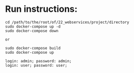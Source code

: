 # Run instructions:

```shell script
cd /path/to/the/root/of/22_webservices/project/directory
sudo docker-compose up -d 
sudo docker-compose down

or

sudo docker-compose build
sudo docker-compose up
```

```shell script
login: admin; password: admin;
login: user; password: user;
```